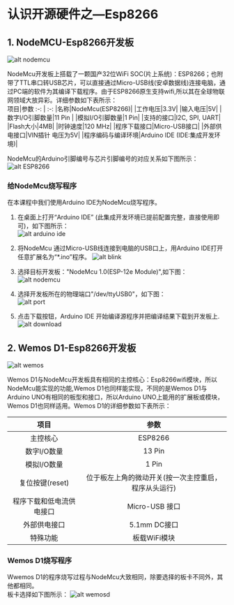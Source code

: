 # 认识开源硬件之—Esp8266

## 1. NodeMCU-Esp8266开发板
![alt nodemcu](http://home.hass.live/md-nodemcu-no1.jpg)  

NodeMcu开发板上搭载了一颗国产32位WiFi SOC(片上系统)：ESP8266；也附带了TTL串口转USB芯片，可以直接通过Micro-USB线(安卓数据线)连接电脑，通过PC端的软件为其编译下载程序。由于ESP8266原生支持wifi,所以其在全球物联网领域大放异彩。详细参数如下表所示：  
   项目|参数
   :-: | :-: 
   |名称|NodeMcu(ESP8266)|
   |工作电压|3.3V|
   |输入电压|5V|
   |数字I/O引脚数量|11 Pin |
   |模拟I/O引脚数量|1 Pin|
   |支持的接口|I2C, SPI, UART|
   |Flash大小|4MB|
   |时钟速度|120 MHz|
   |程序下载接口|Micro-USB接口|
   |外部供电接口|VIN插针 电压为5V|
   |程序编码与编译环境|Arduino IDE (IDE:集成开发环境)|  

NodeMcu的Arduino引脚编号与芯片引脚编号的对应关系如下图所示：  
![alt ESP8266](https://timgsa.baidu.com/timg?image&quality=80&size=b9999_10000&sec=1582091992576&di=380f0678959750a94886824c0616351e&imgtype=0&src=http%3A%2F%2Fwww.wfuyu.com%2Fuploadfile%2Fcj%2F20150502%2FNODEMCU-DEVKIT-INSTRUCTION-EN.png)

### 给NodeMcu烧写程序
在本课程中我们使用Arduino IDE为NodeMcu烧写程序。
1. 在桌面上打开“Arduino IDE” (此集成开发环境已提前配置完整，直接使用即可)，如下图所示：  
![alt arduino ide](https://timgsa.baidu.com/timg?image&quality=80&size=b9999_10000&sec=1581959664268&di=9cc5ddcfdcfcbb695ad6fc53d2aa9551&imgtype=0&src=http%3A%2F%2Fwww.uzzf.com%2Fup%2F2015-7%2F2015073111171442149.png)  

2. 将NodeMcu 通过Micro-USB线连接到电脑的USB口上，用Arduino IDE打开任意扩展名为“*.ino”程序。
   ![alt blink](http://home.hass.live/md-blink.png)  
3. 选择目标开发板："NodeMcu 1.0(ESP-12e Module)",如下图：  
   ![alt nodemcu](http://home.hass.live/md-nodemcu.png)  
4. 选择开发板所在的物理端口"/dev/ttyUSB0"，如下图：  
   ![alt port](http://home.hass.live/md-port.png)  
5. 点击下载按钮，Arduino IDE 开始编译源程序并把编译结果下载到开发板上.  
   ![alt download](http://home.hass.live/md-download.png)


## 2. Wemos D1-Esp8266开发板
   ![alt wemos](http://home.hass.live/md-wemos.jpg)

Wemos D1与NodeMcu开发板具有相同的主控核心：Esp8266wifi模块，所以NodeMcu能实现的功能,Wemos D1也同样能实现，不同的是Wemos D1与Arduino UNO有相同的板型和接口，所以Arduino UNO上能用的扩展板或模块，Wemos D1也同样适用。Wemos D1的详细参数如下表所示：

|项目|参数|
:-:|:-:
|主控核心|ESP8266|
|数字I/O数量|13 Pin|
|模拟I/O数量|1 Pin|
|复位按键(reset)|位于板左上角的微动开关(按一次主控重启，程序从头运行)|
|程序下载和低电流供电接口|Micro-USB 接口|
|外部供电接口|5.1mm DC接口|
|特殊功能|板载WiFi模块|

### Wemos D1烧写程序
Wwemos D1的程序烧写过程与NodeMcu大致相同，除要选择的板卡不同外，其他都相同。  
板卡选择如下图所示：
![alt wemosd](http://home.hass.live/md-wemos-down.png)
